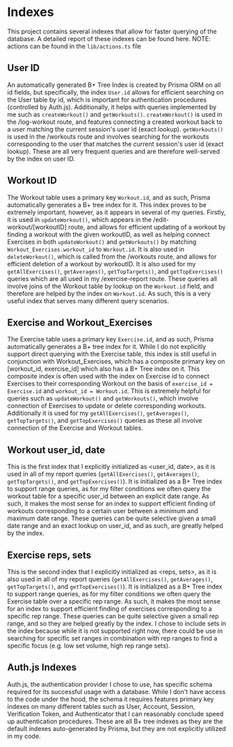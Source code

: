 # Indexes
This project contains several indexes that allow for faster querying of the database. A detailed report of these indexes can be found here. NOTE: actions can be found in the `lib/actions.ts` file

## User ID
An automatically generated B+ Tree Index is created by Prisma ORM on all id fields, but specifically, the index `User.id` allows for efficient searching on the User table by id, which is important for authentication procedures (controlled by Auth.js). Additionally, it helps with queries implemented by me such as `createWorkout()` and `getWorkouts()`. `createWorkout()` is used in the /log-workout route, and features connecting a created workout back to a user matching the current session's user id (exact lookup). `getWorkouts()` is used in the /workouts route and involves searching for the workouts corresponding to the user that matches the current session's user id (exact lookup). These are all very frequent queries and are therefore well-served by the index on user ID.

## Workout ID
The Workout table uses a primary key `Workout.id`, and as such, Prisma automatically generates a B+ tree index for it. This index proves to be extremely important, however, as it appears in several of my queries. Firstly, it is used in `updateWorkout()`, which appears in the /edit-workout/[workoutID] route, and allows for efficient updating of a workout by finding a workout with the given workoutID, as well as helping connect Exercises in both `updateWorkout()` and `getWorkouts()` by matching `Workout_Exercises.workout_id` to `Workout.id`. It is also used in `deleteWorkout()`, which is called from the /workouts route, and allows for efficient deletion of a workout by workoutID. It is also used for my `getAllExercises()`, `getAverages()`, `getTopTargets()`, and `getTopExercises()` queries which are all used in my /exercise-report route. These queries all involve joins of the Workout table by lookup on the `Workout.id` field, and therefore are helped by the index on `Workout.id`. As such, this is a very useful index that serves many different query scenarios.

## Exercise and Workout_Exercises
The Exercise table uses a primary key `Exercise.id`, and as such, Prisma automatically generates a B+ tree index for it. While I do not explicitly support direct querying with the Exercise table, this index is still useful in conjunction with Workout_Exercises, which has a composite primary key on [workout_id, exercise_id] which also has a B+ Tree index on it. This composite index is often used with the index on Exercise id to connect Exercises to their corresponding Workout on the basis of `exercise_id = Exercise.id` and `workout_id = Workout.id`. This is extremely helpful for queries such as `updateWorkout()` and `getWorkouts()`, which involve connection of Exercises to update or delete corresponding workouts. Additionally it is used for my `getAllExercises()`, `getAverages()`, `getTopTargets()`, and `getTopExercises()` queries as these all involve connection of the Exercise and Workout tables.

## Workout user_id, date
This is the first index that I explicitly initialized as <user_id, date>, as it is used in all of my report queries (`getAllExercises()`, `getAverages()`, `getTopTargets()`, and `getTopExercises()`). It is initialized as a B+ Tree index to support range queries, as for my filter conditions we often query the workout table for a specific user_id between an explicit date range. As such, it makes the most sense for an index to support efficient finding of workouts corresponding to a certain user between a minimum and maximum date range. These queries can be quite selective given a small date range and an exact lookup on user_id, and as such, are greatly helped by the index.

## Exercise reps, sets
This is the second index that I explicitly initialized as <reps, sets>, as it is also used in all of my report queries (`getAllExercises()`, `getAverages()`, `getTopTargets()`, and `getTopExercises()`). It is initialized as a B+ Tree index to support range queries, as for my filter conditions we often query the Exercise table over a specific rep range. As such, it makes the most sense for an index to support efficient finding of exercises corresponding to a specific rep range. These queries can be quite selective given a small rep range, and so they are helped greatly by the index. I chose to include sets in the index because while it is not supported right now, there could be use in searching for specific set ranges in combination with rep ranges to find a specific focus (e.g. low set volume, high rep range sets).


## Auth.js Indexes
Auth.js, the authentication provider I chose to use, has specific schema required for its successful usage with a database. While I don't have access to the code under the hood, the schema it requires features primary key indexes on many different tables such as User, Account, Session, Verification Token, and Authenticator that I can reasonably conclude speed up authentication procedures. These are all B+ tree indexes as they are the default indexes auto-generated by Prisma, but they are not explicitly utilized in my code.